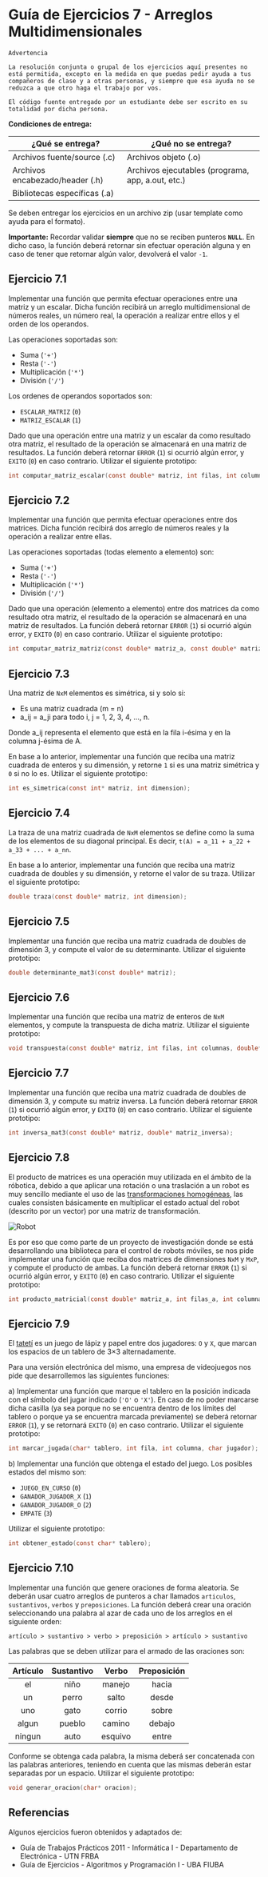 # Guía de Ejercicios 7 - Arreglos Multidimensionales

```
Advertencia

La resolución conjunta o grupal de los ejercicios aquí presentes no está permitida, excepto en la medida en que puedas pedir ayuda a tus compañeros de clase y a otras personas, y siempre que esa ayuda no se reduzca a que otro haga el trabajo por vos.

El código fuente entregado por un estudiante debe ser escrito en su totalidad por dicha persona.
```

**Condiciones de entrega:**

| **¿Qué se entrega?**            | **¿Qué no se entrega?**                           |
| ----                            |   ----                                            |
| Archivos fuente/source (.c)     | Archivos objeto (.o)                              |
| Archivos encabezado/header (.h) | Archivos ejecutables (programa, app, a.out, etc.) |
| Bibliotecas específicas (.a)    |                                                   |

Se deben entregar los ejercicios en un archivo zip (usar template como ayuda para el formato).

**Importante:** Recordar validar **siempre** que no se reciben punteros **`NULL`**. En dicho caso, la función deberá retornar sin efectuar operación alguna y en caso de tener que retornar algún valor, devolverá el valor `-1`.

## Ejercicio 7.1
Implementar una función que permita efectuar operaciones entre una matriz y un escalar. Dicha función recibirá un arreglo multidimensional de números reales, un número real, la operación a realizar entre ellos y el orden de los operandos.

Las operaciones soportadas son:
- Suma (`'+'`)
- Resta (`'-'`)
- Multiplicación (`'*'`)
- División (`'/'`)

Los ordenes de operandos soportados son:
- `ESCALAR_MATRIZ` (`0`)
- `MATRIZ_ESCALAR` (`1`)

Dado que una operación entre una matriz y un escalar da como resultado otra matriz, el resultado de la operación se almacenará en una matriz de resultados. La función deberá retornar `ERROR` (`1`) si ocurrió algún error, y `EXITO` (`0`) en caso contrario. Utilizar el siguiente prototipo:

```c
int computar_matriz_escalar(const double* matriz, int filas, int columnas, double escalar, char operacion, int orden, double* resultado);
```

## Ejercicio 7.2
Implementar una función que permita efectuar operaciones entre dos matrices. Dicha función recibirá dos arreglo de números reales y la operación a realizar entre ellas.

Las operaciones soportadas (todas elemento a elemento) son:
- Suma (`'+'`)
- Resta (`'-'`)
- Multiplicación (`'*'`)
- División (`'/'`)

Dado que una operación (elemento a elemento) entre dos matrices da como resultado otra matriz, el resultado de la operación se almacenará en una matriz de resultados. La función deberá retornar `ERROR` (`1`) si ocurrió algún error, y `EXITO` (`0`) en caso contrario. Utilizar el siguiente prototipo:

```c
int computar_matriz_matriz(const double* matriz_a, const double* matriz_b, int filas, int columnas, char operacion, double* resultado);
```

## Ejercicio 7.3
Una matriz de `NxM` elementos es simétrica, si y solo si:
- Es una matriz cuadrada (m = n)
- a_ij = a_ji para todo i, j = 1, 2, 3, 4, ..., n.

Donde a_ij representa el elemento que está en la fila i-ésima y en la columna j-ésima de A.

En base a lo anterior, implementar una función que reciba una matriz cuadrada de enteros y su dimensión, y retorne `1` si es una matriz simétrica y `0` si no lo es. Utilizar el siguiente prototipo:

```c
int es_simetrica(const int* matriz, int dimension);
```

## Ejercicio 7.4
La traza de una matriz cuadrada de `NxM` elementos se define como la suma de los elementos de su diagonal principal. Es decir, `t(A) = a_11 + a_22 + a_33 + ... + a_nn`.

En base a lo anterior, implementar una función que reciba una matriz cuadrada de doubles y su dimensión, y retorne el valor de su traza. Utilizar el siguiente prototipo:

```c
double traza(const double* matriz, int dimension);
```

## Ejercicio 7.5
Implementar una función que reciba una matriz cuadrada de doubles de dimensión 3, y compute el valor de su determinante. Utilizar el siguiente prototipo:

```c
double determinante_mat3(const double* matriz);
```

## Ejercicio 7.6
Implementar una función que reciba una matriz de enteros de `NxM` elementos, y compute la transpuesta de dicha matriz. Utilizar el siguiente prototipo:

```c
void transpuesta(const double* matriz, int filas, int columnas, double* matriz_transpuesta);
```

## Ejercicio 7.7
Implementar una función que reciba una matriz cuadrada de doubles de dimensión 3, y compute su matriz inversa. La función deberá retornar `ERROR` (`1`) si ocurrió algún error, y `EXITO` (`0`) en caso contrario. Utilizar el siguiente prototipo:

```c
int inversa_mat3(const double* matriz, double* matriz_inversa);
```

## Ejercicio 7.8
El producto de matrices es una operación muy utilizada en el ámbito de la róbotica, debido a que aplicar una rotación o una traslación a un robot es muy sencillo mediante el uso de las [transformaciones homogéneas](https://es.wikipedia.org/wiki/Matriz_de_transformaci%C3%B3n), las cuales consisten básicamente en multiplicar el estado actual del robot (descrito por un vector) por una matriz de transformación.

![Robot](images/robot.jpg)

Es por eso que como parte de un proyecto de investigación donde se está desarrollando una biblioteca para el control de robots móviles, se nos pide implementar una función que reciba dos matrices de dimensiones `NxM` y `MxP`, y compute el producto de ambas. La función deberá retornar `ERROR` (`1`) si ocurrió algún error, y `EXITO` (`0`) en caso contrario. Utilizar el siguiente prototipo:

```c
int producto_matricial(const double* matriz_a, int filas_a, int columnas_a, const double* matriz_b, int filas_b, int columnas_b, double* matriz_resultado, int* filas, int* columnas);
```

## Ejercicio 7.9
El [tatetí](https://es.wikipedia.org/wiki/Tres_en_l%C3%ADnea) es un juego de lápiz y papel entre dos jugadores: `O` y `X`, que marcan los espacios de un tablero de 3×3 alternadamente.

Para una versión electrónica del mismo, una empresa de videojuegos nos pide que desarrollemos las siguientes funciones:

a) Implementar una función que marque el tablero en la posición indicada con el símbolo del jugar indicado (`'O'` o `'X'`). En caso de no poder marcarse dicha casilla (ya sea porque no se encuentra dentro de los límites del tablero o porque ya se encuentra marcada previamente) se deberá retornar `ERROR` (`1`), y se retornará `EXITO` (`0`) en caso contrario. Utilizar el siguiente prototipo:

```c
int marcar_jugada(char* tablero, int fila, int columna, char jugador);
```

b) Implementar una función que obtenga el estado del juego. Los posibles estados del mismo son:
- `JUEGO_EN_CURSO` (`0`)
- `GANADOR_JUGADOR_X` (`1`)
- `GANADOR_JUGADOR_O` (`2`)
- `EMPATE` (`3`)

Utilizar el siguiente prototipo:

```c
int obtener_estado(const char* tablero);
```

## Ejercicio 7.10
Implementar una función que genere oraciones de forma aleatoria. Se deberán usar cuatro arreglos de punteros a char llamados `articulos`, `sustantivos`, `verbos` y `preposiciones`. La función deberá crear una oración seleccionando una palabra al azar de cada uno de los arreglos en el siguiente orden: 

```
artículo > sustantivo > verbo > preposición > artículo > sustantivo
```

Las palabras que se deben utilizar para el armado de las oraciones son:

| Artículo | Sustantivo | Verbo   | Preposición |
|:--------:|:----------:|:-------:|:-----------:|
| el       | niño       | manejo  | hacia       |
| un       | perro      | salto   | desde       |
| uno      | gato       | corrio  | sobre       |
| algun    | pueblo     | camino  | debajo      |
| ningun   | auto       | esquivo | entre       |

Conforme se obtenga cada palabra, la misma deberá ser concatenada con las palabras anteriores, teniendo en cuenta que las mismas deberán estar separadas por un espacio. Utilizar el siguiente prototipo:

```c
void generar_oracion(char* oracion);
```

## Referencias 
Algunos ejercicios fueron obtenidos y adaptados de:
- Guía de Trabajos Prácticos 2011 - Informática I - Departamento de Electrónica - UTN FRBA
- Guía de Ejercicios - Algoritmos y Programación I - UBA FIUBA
